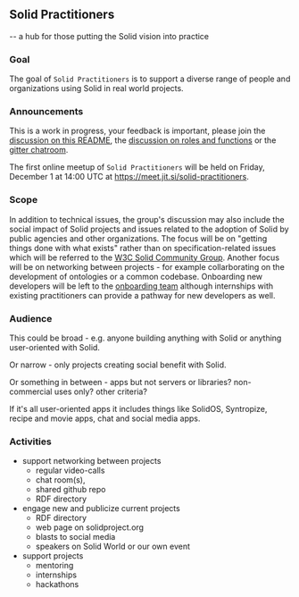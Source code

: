 ## Solid Practitioners

-- a hub for those putting the Solid vision into practice

### Goal

The goal of `Solid Practitioners` is to support a diverse range of people and organizations using Solid in real world projects. 

### Announcements

This is a work in progress, your feedback is important, please join the [discussion on this README](https://github.com/solid-contrib/practitioners/discussions/1), the [discussion on roles and functions](https://github.com/solid-contrib/practitioners/discussions/2) or the [gitter chatroom](https://app.gitter.im/#/room/#solid-practitioners:matrix.org).

The first online meetup of `Solid Practitioners` will be held on Friday, December 1 at 14:00 UTC at https://meet.jit.si/solid-practitioners.

### Scope

In addition to technical issues, the group's discussion may also include the social impact of Solid projects and issues related to the adoption of Solid by public agencies and other organizations.  The focus will be on "getting things done with what exists" rather than on specification-related issues which will be referred to the [W3C Solid Community Group](https://www.w3.org/community/solid/). Another focus will be on networking between projects - for example collarborating on the development of ontologies or a common codebase.  Onboarding new developers will be left to the [onboarding team](https://github.com/solid-contrib/getting-started) although internships with existing practitioners can provide a pathway for new developers as well.

### Audience

This could be broad - e.g. anyone building anything with Solid or anything user-oriented with Solid.

Or narrow - only projects creating social benefit with Solid.

Or something in between - apps but not servers or libraries? non-commercial uses only? other criteria?

If it's all user-oriented apps it includes things like SolidOS, Syntropize, recipe and movie apps, chat and social media apps. 

### Activities

* support networking between projects
    * regular video-calls
    * chat room(s),  
    * shared github repo
    * RDF directory
* engage new and publicize current projects
    * RDF directory
    * web page on solidproject.org
    * blasts to social media
    * speakers on Solid World or our own event
* support projects
    * mentoring
    * internships
    * hackathons


